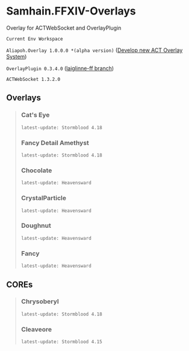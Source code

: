 # Samhain.FFXIV-Overlays
Overlay for ACTWebSocket and OverlayPlugin

`Current Env Workspace`

`Aliapoh.Overlay 1.0.0.0 *(alpha version)` ([Develop new ACT Overlay System](https://github.com/laiglinne-ff/Aliapoh.Overlay))

`OverlayPlugin 0.3.4.0` ([laiglinne-ff branch](https://github.com/laiglinne-ff/OverlayPlugin))

`ACTWebSocket 1.3.2.0`

## Overlays
> ### Cat's Eye<br>
>`latest-update: Stormblood 4.18`<br>
> ### Fancy Detail Amethyst<br>
>`latest-update: Stormblood 4.18`<br>
>
> ### Chocolate<br>
>`latest-update: Heavensward`<br>
> ### CrystalParticle<br>
>`latest-update: Heavensward`<br>
> ### Doughnut<br>
>`latest-update: Heavensward`<br>
> ### Fancy<br>
>`latest-update: Heavensward`<br>

## COREs
> ### Chrysoberyl<br>
>`latest-update: Stormblood 4.18`<br>
> ### Cleaveore<br>
>`latest-update: Stormblood 4.15`<br>
